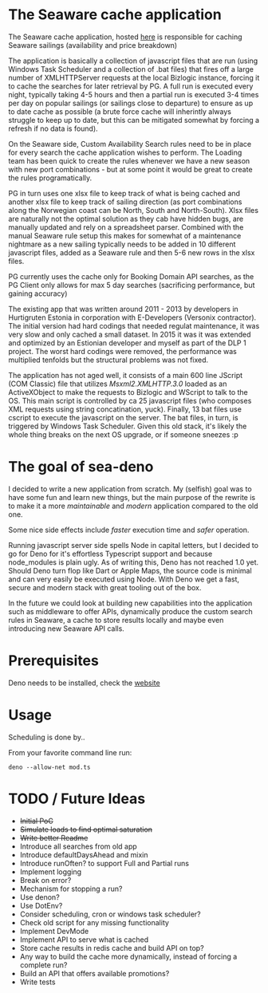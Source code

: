 # The Seaware cache application
The Seaware cache application, hosted [here](https://bitbucket.org/hurtigruteninternal/bizlogic_cache/) is responsible for caching Seaware sailings (availability and price breakdown)

The application is basically a collection of javascript files that are run (using Windows Task Scheduler and a collection of .bat files) that fires off a large number of XMLHTTPServer requests at the local Bizlogic instance, forcing it to cache the searches for later retrieval by PG. 
A full run is executed every night, typically taking 4-5 hours and then a partial run is executed 3-4 times per day on popular sailings (or sailings close to departure) to ensure as up to date cache as possible (a brute force cache will inherintly always struggle to keep up to date,
but this can be mitigated somewhat by forcing a refresh if no data is found).

On the Seaware side, Custom Availability Search rules need to be in place for every search the cache application wishes to perform. The Loading team has been quick to create the rules whenever we have a new season with new port combinations - but at some point it would be great to
create the rules programatically.

PG in turn uses one xlsx file to keep track of what is being cached and another xlsx file to keep track of sailing direction (as port combinations along the Norwegian coast can be North, South and North-South). Xlsx files are naturally not the optimal solution as they cab have hidden
bugs, are manually updated and rely on a spreadsheet parser. Combined with the manual Seaware rule setup this makes for somewhat of a maintenance nightmare as a new sailing typically needs to be added in 10 different javascript files, added as a Seaware rule and then 5-6 new rows
in the xlsx files.

PG currently uses the cache only for Booking Domain API searches, as the PG Client only allows for max 5 day searches (sacrificing performance, but gaining accuracy)

The existing app that was written around 2011 - 2013 by developers in Hurtigruten Estonia in corporation with E-Developers (Versonix contractor). The initial version had hard codings that needed regulat maintenance, it was very slow and only cached a small dataset.
In 2015 it was it was extended and optimized by an Estionian developer and myself as part of the DLP 1 project. The worst hard codings were removed, the performance was multiplied tenfolds but the structural problems was not fixed.

The application has not aged well, it consists of a main 600 line JScript (COM Classic) file that utilizes *Msxml2.XMLHTTP.3.0* loaded as an ActiveXObject to make the requests to Bizlogic and WScript to talk to the OS. 
This main script is controlled by ca 25 javascript files (who composes XML requests using string concatination, yuck). Finally, 13 bat files use cscript to execute the javascript on the server. 
The bat files, in turn, is triggered by Windows Task Scheduler. Given this old stack, it's likely the whole thing breaks on the next OS upgrade, or if someone sneezes :p

# The goal of sea-deno
I decided to write a new application from scratch. My (selfish) goal was to have some fun and learn new things, but the main purpose of the rewrite is to make it a more *maintainable* and *modern* application compared to the old one. 

Some nice side effects include *faster* execution time and *safer* operation.

Running javascript server side spells Node in capital letters, but I decided to go for Deno for it's effortless Typescript support and because node_modules is plain ugly.
As of writing this, Deno has not reached 1.0 yet. Should Deno turn flop like Dart or Apple Maps, the source code is minimal and can very easily be executed using Node. 
With Deno we get a fast, secure and modern stack with great tooling out of the box.

In the future we could look at building new capabilities into the application such as middleware to offer APIs, dynamically produce the custom search rules in Seaware, a cache to store results locally and maybe even introducing new Seaware API calls.

# Prerequisites
Deno needs to be installed, check the [website](https://deno.land/)

# Usage

Scheduling is done by..

From your favorite command line run: 
```
deno --allow-net mod.ts
```

# TODO / Future Ideas

* ~~Initial PoC~~
* ~~Simulate loads to find optimal saturation~~
* ~~Write better Readme~~
* Introduce all searches from old app
* Introduce defaultDaysAhead and mixin
* Introduce runOften? to support Full and Partial runs
* Implement logging
* Break on error?
* Mechanism for stopping a run?
* Use denon?
* Use DotEnv?
* Consider scheduling, cron or windows task scheduler?
* Check old script for any missing functionality
* Implement DevMode
* Implement API to serve what is cached
* Store cache results in redis cache and build API on top?
* Any way to build the cache more dynamically, instead of forcing a complete run?
* Build an API that offers available promotions?
* Write tests
